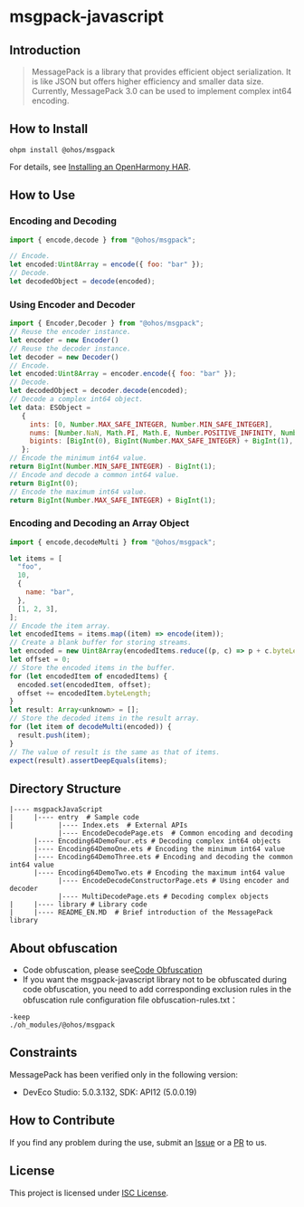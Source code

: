 # msgpack-javascript

## Introduction
> MessagePack is a library that provides efficient object serialization. It is like JSON but offers higher efficiency and smaller data size.
> Currently, MessagePack 3.0 can be used to implement complex int64 encoding.

## How to Install
```shell
ohpm install @ohos/msgpack
```
For details, see [Installing an OpenHarmony HAR](https://gitcode.com/openharmony-tpc/docs/blob/master/OpenHarmony_har_usage.en.md).

## How to Use

### Encoding and Decoding
```javascript
import { encode,decode } from "@ohos/msgpack";

// Encode.
let encoded:Uint8Array = encode({ foo: "bar" });
// Decode.
let decodedObject = decode(encoded);
```

### Using Encoder and Decoder
```javascript
import { Encoder,Decoder } from "@ohos/msgpack";
// Reuse the encoder instance.
let encoder = new Encoder()
// Reuse the decoder instance.
let decoder = new Decoder()
// Encode.
let encoded:Uint8Array = encoder.encode({ foo: "bar" });
// Decode.
let decodedObject = decoder.decode(encoded);
// Decode a complex int64 object.
let data: ESObject =
   {
     ints: [0, Number.MAX_SAFE_INTEGER, Number.MIN_SAFE_INTEGER],
     nums: [Number.NaN, Math.PI, Math.E, Number.POSITIVE_INFINITY, Number.NEGATIVE_INFINITY],
     bigints: [BigInt(0), BigInt(Number.MAX_SAFE_INTEGER) + BigInt(1), BigInt(Number.MIN_SAFE_INTEGER) - BigInt(1)],
   };
// Encode the minimum int64 value.
return BigInt(Number.MIN_SAFE_INTEGER) - BigInt(1);
// Encode and decode a common int64 value.
return BigInt(0);
// Encode the maximum int64 value.
return BigInt(Number.MAX_SAFE_INTEGER) + BigInt(1);
```

### Encoding and Decoding an Array Object

```javascript
import { encode,decodeMulti } from "@ohos/msgpack";

let items = [
  "foo",
  10,
  {
    name: "bar",
  },
  [1, 2, 3],
];
// Encode the item array.
let encodedItems = items.map((item) => encode(item));
// Create a blank buffer for storing streams.
let encoded = new Uint8Array(encodedItems.reduce((p, c) => p + c.byteLength, 0));
let offset = 0;
// Store the encoded items in the buffer.
for (let encodedItem of encodedItems) {
  encoded.set(encodedItem, offset);
  offset += encodedItem.byteLength;
}
let result: Array<unknown> = [];
// Store the decoded items in the result array.
for (let item of decodeMulti(encoded)) {
  result.push(item);
}
// The value of result is the same as that of items.
expect(result).assertDeepEquals(items);
```

## Directory Structure
````
|---- msgpackJavaScript  
|     |---- entry  # Sample code
|           |---- Index.ets  # External APIs
			|---- EncodeDecodePage.ets  # Common encoding and decoding
      |---- Encoding64DemoFour.ets # Decoding complex int64 objects
      |---- Encoding64DemoOne.ets # Encoding the minimum int64 value
      |---- Encoding64DemoThree.ets # Encoding and decoding the common int64 value
      |---- Encoding64DemoTwo.ets # Encoding the maximum int64 value
			|---- EncodeDecodeConstructorPage.ets # Using encoder and decoder
			|---- MultiDecodePage.ets # Decoding complex objects
|     |---- library # Library code
|     |---- README_EN.MD  # Brief introduction of the MessagePack library                   
````

## About obfuscation
- Code obfuscation, please see[Code Obfuscation](https://docs.openharmony.cn/pages/v5.0/zh-cn/application-dev/arkts-utils/source-obfuscation.md)
- If you want the msgpack-javascript library not to be obfuscated during code obfuscation, you need to add corresponding exclusion rules in the obfuscation rule configuration file obfuscation-rules.txt：
```
-keep
./oh_modules/@ohos/msgpack
```

## Constraints

MessagePack has been verified only in the following version:

- DevEco Studio: 5.0.3.132, SDK: API12 (5.0.0.19)

## How to Contribute

If you find any problem during the use, submit an [Issue](https://gitcode.com/openharmony-tpc/openharmony_tpc_samples/issues) or a [PR](https://gitcode.com/openharmony-tpc/openharmony_tpc_samples) to us.

## License
This project is licensed under [ISC License](https://gitcode.com/openharmony-tpc/openharmony_tpc_samples/blob/master/ohos_msgpack/LICENSE).
